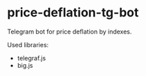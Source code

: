 # price-deflation-tg-bot
Telegram bot for price deflation by indexes.

Used libraries:
- telegraf.js
- big.js
